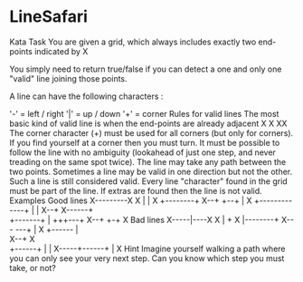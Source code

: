 # LineSafari
Kata Task
You are given a grid, which always includes exactly two end-points indicated by X

You simply need to return true/false if you can detect a one and only one "valid" line joining those points.

A line can have the following characters :

'-' = left / right
'|' = up / down
'+' = corner
Rules for valid lines
The most basic kind of valid line is when the end-points are already adjacent
X
X
XX
The corner character (+) must be used for all corners (but only for corners).
If you find yourself at a corner then you must turn.
It must be possible to follow the line with no ambiguity (lookahead of just one step, and never treading on the same spot twice).
The line may take any path between the two points.
Sometimes a line may be valid in one direction but not the other. Such a line is still considered valid.
Every line "character" found in the grid must be part of the line. If extras are found then the line is not valid.
Examples
Good lines
X---------X
X
|
|
X
   +--------+
X--+        +--+
               |
               X
   +-------------+
   |             |
X--+      X------+    
   +-------+
   |      +++---+
X--+      +-+   X
Bad lines
X-----|----X
X
|
+
X
   |--------+
X---        ---+
               |
               X
   +------ 
   |              
X--+      X  
      +------+
      |      |
X-----+------+
      |
      X
Hint
Imagine yourself walking a path where you can only see your very next step. Can you know which step you must take, or not?

